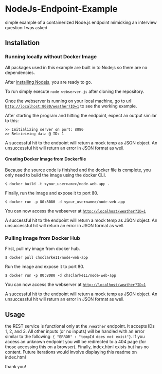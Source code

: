 # NodeJs-Endpoint-Example
simple example of a containerized Node.js endpoint mimicking an interview question I was asked

## Installation
### Running locally without Docker Image

All packages used in this example are built in to Nodejs so there are no dependencies.

After [installing Nodejs](https://nodejs.org/en/download/), you are ready to go.

To run simply execute `node webserver.js` after cloning the repository.

Once the webserver is running on your local machine, go to url [`http://localhost:8080/weather?ID=1`](http://localhost:8080/weather?ID=1) to see the working example.

After starting the program and hitting the endpoint, expect an output similar to this:
```
>> Initializing server on port: 8080
>> Retrieiving data @ ID: 1
```

A successful hit to the endpoint will return a mock temp as JSON object.
An unsuccessful hit will return an error in JSON format as well.

#### Creating Docker Image from Dockerfile

Because the source code is finished and the docker file is complete, you only need to build the image using the docker CLI.

`$ docker build -t <your_username>/node-web-app .`

Finally, run the image and expose it to port 80.

`$ docker run -p 80:8080 -d <your_username>/node-web-app`

You can now access the webserver at [`http://localhost/weather?ID=1`](http://localhost/weather?ID=1)

A successful hit to the endpoint will return a mock temp as JSON object.
An unsuccessful hit will return an error in JSON format as well.

### Pulling Image from Docker Hub

First, pull my image from docker hub.

`$ docker pull chsclarke11/node-web-app`

Run the image and expose it to port 80.

`$ docker run -p 80:8080 -d chsclarke11/node-web-app`

You can now access the webserver at [`http://localhost/weather?ID=1`](http://localhost/weather?ID=1)

A successful hit to the endpoint will return a mock temp as JSON object.
An unsuccessful hit will return an error in JSON format as well.

## Usage

the REST service is functional only at the `/weather` endpoint. It accepts IDs 1, 2, and 3. All other inputs (or no inputs) will be handled with an error similar to the following: `{ "ERROR" : "tempId does not exist"}`. If you access an unknown endpoint you will be redirected to a 404 page (for those accessing this on a browser). Finally, index.html exists but has no content. Future iterations would involve displaying this readme on index.html

thank you!
